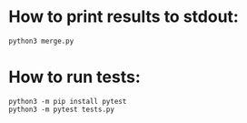 # How to print results to stdout:
`python3 merge.py`

# How to run tests:
```
python3 -m pip install pytest
python3 -m pytest tests.py
```

